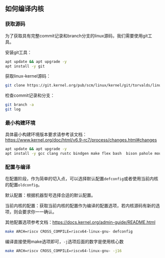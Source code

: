 ## 如何编译内核

### 获取源码

为了获取具有完整commit记录和branch分支的linux源码，我们需要使用git工具。

安装git工具：

```bash
apt update && apt upgrade -y
apt install -y git
```

获取linux-kernel源码：

```bash
git clone https://git.kernel.org/pub/scm/linux/kernel/git/torvalds/linux.git
```

检查commit记录和分支：

```bash
git branch -a
git log
```

### 最小构建环境

具体最小构建环境版本要求请参考该文档：https://www.kernel.org/doc/html/v6.9-rc7/process/changes.html#changes

```bash
apt update && apt upgrade -y
apt install -y gcc clang rustc bindgen make flex bash  bison pahole mount jfsutils reiserfsprogs xfsprogs  btrfs-progs pcmciautils quota ppp nfs-common grub2-common udev python3-sphinx global build-essential libncurses-dev bison flex libssl-dev libelf-dev bc gcc-riscv64-linux-gnu
```

### 配置与编译

在配置阶段，作为简单的切入点，可以选择默认配置`defconfig`或者使用当前内核的配置`oldconfig`。

默认配置：根据机器型号选择合适的默认配置。

当前内核的配置：获取当前内核的配置作为编译的配置选项，若内核源码有新的选项，则会要求你一一确认。

其他配置选项参考文档：https://docs.kernel.org/admin-guide/README.html

```bash
make ARCH=riscv CROSS_COMPILE=riscv64-linux-gnu- defconfig
```

编译直接使用make选项即可，`-j`选项后面的数字是使用核心数

```bash
make ARCH=riscv CROSS_COMPILE=riscv64-linux-gnu- -j16
```

